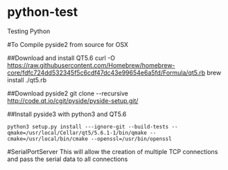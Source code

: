 # python-test
Testing Python 

#To Compile pyside2 from source for OSX

##Download and install QT5.6
curl -O <https://raw.githubusercontent.com/Homebrew/homebrew-core/fdfc724dd532345f5c6cdf47dc43e99654e6a5fd/Formula/qt5.rb>
brew install ./qt5.rb

##Download pyside2
git clone --recursive http://code.qt.io/cgit/pyside/pyside-setup.git/

##Install pyside3 with python3 and QT5.6
```
python3 setup.py install ---ignore-git --build-tests --qmake=/usr/local/Cellar/qt5/5.6.1-1/bin/qmake --cmake=/usr/local/bin/cmake --openssl=/usr/bin/openssl
```

#SerialPortServer
This will allow the creation of multiple TCP connections and pass the serial data to all connections 
